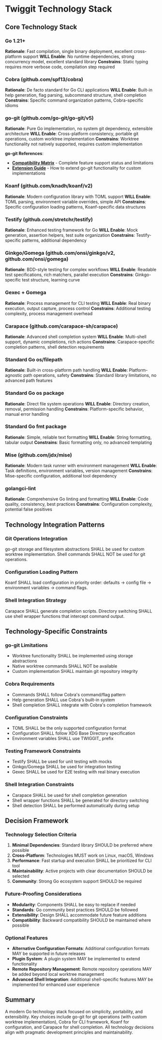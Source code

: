 # Twiggit Technology Stack

## Core Technology Stack

### Go 1.21+
**Rationale**: Fast compilation, single binary deployment, excellent cross-platform support
**WILL Enable**: No runtime dependencies, strong concurrency model, excellent standard library
**Constrains**: Static typing requires more verbose code, compilation step required

### Cobra (github.com/spf13/cobra)
**Rationale**: De facto standard for Go CLI applications
**WILL Enable**: Built-in help generation, flag parsing, subcommand structure, shell completion
**Constrains**: Specific command organization patterns, Cobra-specific idioms

### go-git (github.com/go-git/go-git/v5)
**Rationale**: Pure Go implementation, no system git dependency, extensible architecture
**WILL Enable**: Cross-platform consistency, portable git operations, custom worktree implementation
**Constrains**: Worktree functionality not natively supported, requires custom implementation

**go-git References**:
- **[Compatibility Matrix](https://github.com/go-git/go-git/blob/main/COMPATIBILITY.md)** - Complete feature support status and limitations
- **[Extension Guide](https://github.com/go-git/go-git/blob/main/EXTENDING.md)** - How to extend go-git functionality for custom implementations

### Koanf (github.com/knadh/koanf/v2)
**Rationale**: Modern configuration library with TOML support
**WILL Enable**: TOML parsing, environment variable overrides, simple API
**Constrains**: Specific configuration loading patterns, Koanf-specific data structures

### Testify (github.com/stretchr/testify)
**Rationale**: Enhanced testing framework for Go
**WILL Enable**: Mock generation, assertion helpers, test suite organization
**Constrains**: Testify-specific patterns, additional dependency

### Ginkgo/Gomega (github.com/onsi/ginkgo/v2, github.com/onsi/gomega)
**Rationale**: BDD-style testing for complex workflows
**WILL Enable**: Readable test specifications, rich matchers, parallel execution
**Constrains**: Ginkgo-specific test structure, learning curve

### Gexec + Gomega
**Rationale**: Process management for CLI testing
**WILL Enable**: Real binary execution, output capture, process control
**Constrains**: Additional testing complexity, process management overhead

### Carapace (github.com/carapace-sh/carapace)
**Rationale**: Advanced shell completion system
**WILL Enable**: Multi-shell support, dynamic completions, rich actions
**Constrains**: Carapace-specific completion patterns, shell detection requirements

### Standard Go os/filepath
**Rationale**: Built-in cross-platform path handling
**WILL Enable**: Platform-agnostic path operations, safety
**Constrains**: Standard library limitations, no advanced path features

### Standard Go os package
**Rationale**: Direct file system operations
**WILL Enable**: Directory creation, removal, permission handling
**Constrains**: Platform-specific behavior, manual error handling

### Standard Go fmt package
**Rationale**: Simple, reliable text formatting
**WILL Enable**: String formatting, tabular output
**Constrains**: Basic formatting only, no advanced templating

### Mise (github.com/jdx/mise)
**Rationale**: Modern task runner with environment management
**WILL Enable**: Task definitions, environment variables, version management
**Constrains**: Mise-specific configuration, additional tool dependency

### golangci-lint
**Rationale**: Comprehensive Go linting and formatting
**WILL Enable**: Code quality, consistency, best practices
**Constrains**: Configuration complexity, potential false positives

## Technology Integration Patterns

### Git Operations Integration
go-git storage and filesystem abstractions SHALL be used for custom worktree implementation. Shell commands SHALL NOT be used for git operations.

### Configuration Loading Pattern
Koanf SHALL load configuration in priority order: defaults → config file → environment variables → command flags.

### Shell Integration Strategy
Carapace SHALL generate completion scripts. Directory switching SHALL use shell wrapper functions that intercept command output.

## Technology-Specific Constraints

### go-git Limitations
- Worktree functionality SHALL be implemented using storage abstractions
- Native worktree commands SHALL NOT be available
- Custom implementation SHALL maintain git repository integrity

### Cobra Requirements
- Commands SHALL follow Cobra's command/flag pattern
- Help generation SHALL use Cobra's built-in system
- Shell completion SHALL integrate with Cobra's completion framework

### Configuration Constraints
- TOML SHALL be the only supported configuration format
- Configuration SHALL follow XDG Base Directory specification
- Environment variables SHALL use TWIGGIT_ prefix

### Testing Framework Constraints
- Testify SHALL be used for unit testing with mocks
- Ginkgo/Gomega SHALL be used for integration testing
- Gexec SHALL be used for E2E testing with real binary execution

### Shell Integration Constraints
- Carapace SHALL be used for shell completion generation
- Shell wrapper functions SHALL be generated for directory switching
- Shell detection SHALL be performed automatically during setup

## Decision Framework

### Technology Selection Criteria
1. **Minimal Dependencies**: Standard library SHOULD be preferred where possible
2. **Cross-Platform**: Technologies MUST work on Linux, macOS, Windows
3. **Performance**: Fast startup and execution SHALL be prioritized for CLI tool
4. **Maintainability**: Active projects with clear documentation SHOULD be selected
5. **Community**: Strong Go ecosystem support SHOULD be required

### Future-Proofing Considerations
- **Modularity**: Components SHALL be easy to replace if needed
- **Standards**: Go community best practices SHOULD be followed
- **Extensibility**: Design SHALL accommodate future feature additions
- **Compatibility**: Backward compatibility SHOULD be maintained where possible

### Optional Features
- **Alternative Configuration Formats**: Additional configuration formats MAY be supported in future releases
- **Plugin System**: A plugin system MAY be implemented to extend functionality
- **Remote Repository Management**: Remote repository operations MAY be added beyond local worktree management
- **Advanced Shell Integration**: Additional shell-specific features MAY be implemented for enhanced user experience

## Summary

A modern Go technology stack focused on simplicity, portability, and extensibility. Key choices include go-git for git operations (with custom worktree implementation), Cobra for CLI framework, Koanf for configuration, and Carapace for shell completion. All technology decisions align with pragmatic development principles and maintainability.